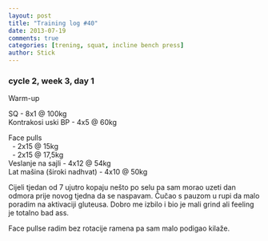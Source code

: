 ```yaml
---
layout: post
title: "Training log #40"
date: 2013-07-19
comments: true
categories: [trening, squat, incline bench press]
author: Stick
---
```


### cycle 2, week 3, day 1

Warm-up  

SQ - 8x1 @ 100kg  
Kontrakosi uski BP - 4x5 @ 60kg  

Face pulls  
&nbsp; - 2x15 @ 15kg    
&nbsp; - 2x15 @ 17,5kg  
Veslanje na sajli - 4x12 @ 54kg  
Lat mašina (široki nadhvat) - 4x10 @ 50kg  


Cijeli tjedan od 7 ujutro kopaju nešto po selu pa sam morao uzeti dan odmora prije novog tjedna da se naspavam. Čučao s pauzom u rupi da malo poradim na aktivaciji gluteusa. Dobro me izbilo i bio je mali grind ali feeling je totalno bad ass.

Face pullse radim bez rotacije ramena pa sam malo podigao kilaže.
